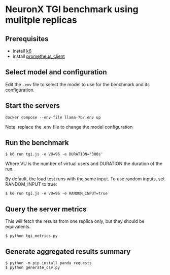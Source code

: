 # NeuronX TGI benchmark using mulitple replicas

## Prerequisites

- install [k6](https://k6.io/docs/get-started/installation/)
- install [prometheus_client](https://github.com/prometheus/client_python)

## Select model and configuration

Edit the `.env` file to select the model to use for the benchmark and its configuration.

## Start the servers

```shell
docker compose --env-file llama-7b/.env up
```

Note: replace the .env file to change the model configuration

## Run the benchmark

```shell
$ k6 run tgi.js -e VU=96 -e DURATION='300s'
```

Where VU is the number of virtual users and DURATION the duration of the run.

By default, the load test runs with the same input. To use random inputs, set RANDOM_INPUT to true:

```shell
$ k6 run tgi.js -e VU=96 -e RANDOM_INPUT=true
```

## Query the server metrics

This will fetch the results from one replica only, but they should be equivalents.

```shell
$ python tgi_metrics.py
```

## Generate aggregated results summary

```
$ python -m pip install panda requests
$ python generate_csv.py
```
